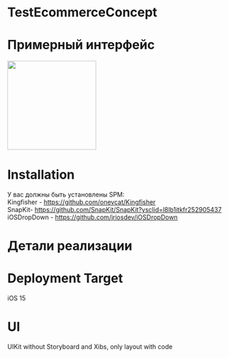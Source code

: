 
# TestEcommerceConcept

# Примерный интерфейс

<img src="https://user-images.githubusercontent.com/102364472/192723233-554c2e46-3cd1-49dd-91ba-b57a6e75f7d3.mp4" width="200" /> 

# Installation
У вас должны быть установлены SPM:<br>
Kingfisher - https://github.com/onevcat/Kingfisher <br>
SnapKit- https://github.com/SnapKit/SnapKit?ysclid=l8lb1itkfr252905437 <br>
iOSDropDown - https://github.com/jriosdev/iOSDropDown

# Детали реализации

# Deployment Target

iOS 15

# UI

UIKit without Storyboard and Xibs, only layout with code
